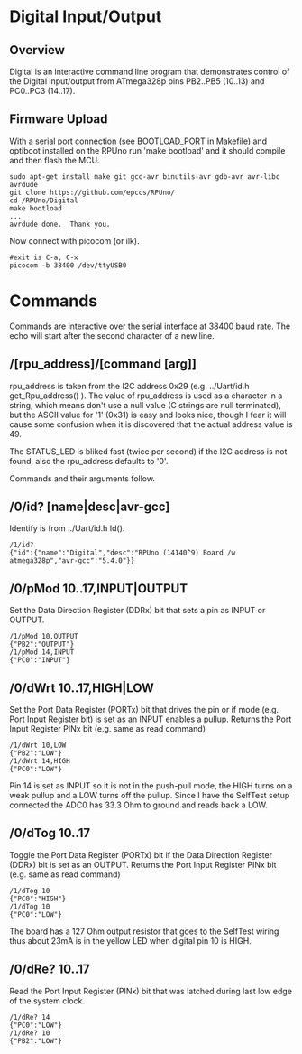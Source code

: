 # Digital Input/Output

## Overview

Digital is an interactive command line program that demonstrates control of the Digital input/output from ATmega328p pins PB2..PB5 (10..13) and PC0..PC3 (14..17).

## Firmware Upload

With a serial port connection (see BOOTLOAD_PORT in Makefile) and optiboot installed on the RPUno run 'make bootload' and it should compile and then flash the MCU.

``` 
sudo apt-get install make git gcc-avr binutils-avr gdb-avr avr-libc avrdude
git clone https://github.com/epccs/RPUno/
cd /RPUno/Digital
make bootload
...
avrdude done.  Thank you.
``` 

Now connect with picocom (or ilk).

``` 
#exit is C-a, C-x
picocom -b 38400 /dev/ttyUSB0
``` 


# Commands

Commands are interactive over the serial interface at 38400 baud rate. The echo will start after the second character of a new line. 


## /\[rpu_address\]/\[command \[arg\]\]

rpu_address is taken from the I2C address 0x29 (e.g. ../Uart/id.h get_Rpu_address() ). The value of rpu_address is used as a character in a string, which means don't use a null value (C strings are null terminated), but the ASCII value for '1' (0x31) is easy and looks nice, though I fear it will cause some confusion when it is discovered that the actual address value is 49.

The STATUS_LED is bliked fast (twice per second) if the I2C address is not found, also the rpu_address defaults to '0'. 

Commands and their arguments follow.


## /0/id? \[name|desc|avr-gcc\]

Identify is from ../Uart/id.h Id().

``` 
/1/id?
{"id":{"name":"Digital","desc":"RPUno (14140^9) Board /w atmega328p","avr-gcc":"5.4.0"}}
```

##  /0/pMod 10..17,INPUT|OUTPUT    

Set the Data Direction Register (DDRx) bit that sets a pin as INPUT or OUTPUT.

``` 
/1/pMod 10,OUTPUT
{"PB2":"OUTPUT"}
/1/pMod 14,INPUT
{"PC0":"INPUT"}
```


##  /0/dWrt 10..17,HIGH|LOW    

Set the Port Data Register (PORTx) bit that drives the pin or if mode (e.g. Port Input Register bit) is set as an INPUT enables a pullup. Returns the Port Input Register PINx bit (e.g. same as read command)

``` 
/1/dWrt 10,LOW
{"PB2":"LOW"}
/1/dWrt 14,HIGH
{"PC0":"LOW"}
```

Pin 14 is set as INPUT so it is not in the push-pull mode, the HIGH turns on a weak pullup and a LOW turns off the pullup. Since I have the SelfTest setup connected the ADC0 has 33.3 Ohm to ground and reads back a LOW.


##  /0/dTog 10..17

Toggle the Port Data Register (PORTx) bit if the Data Direction Register (DDRx) bit is set as an OUTPUT. Returns the Port Input Register PINx bit (e.g. same as read command)

``` 
/1/dTog 10
{"PC0":"HIGH"}
/1/dTog 10
{"PC0":"LOW"}
```

The board has a 127 Ohm output resistor that goes to the SelfTest wiring thus about 23mA is in the yellow LED when digital pin 10 is HIGH. 


##  /0/dRe? 10..17

Read the Port Input Register (PINx) bit that was latched during last low edge of the system clock.

``` 
/1/dRe? 14
{"PC0":"LOW"}
/1/dRe? 10
{"PB2":"LOW"}
```
